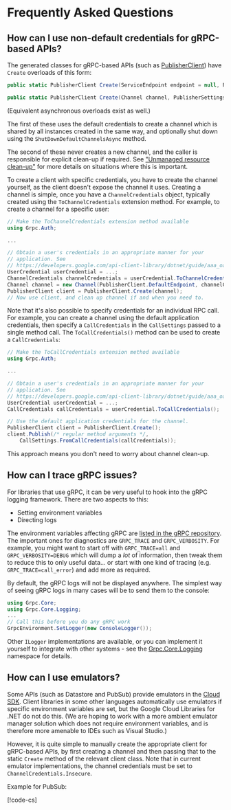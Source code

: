 # Frequently Asked Questions

## How can I use non-default credentials for gRPC-based APIs?

The generated classes for gRPC-based APIs (such as
[PublisherClient](Google.Pubsub.V1/api/Google.Pubsub.V1.PublisherClient.html))
have `Create` overloads of this form:

```csharp
public static PublisherClient Create(ServiceEndpoint endpoint = null, PublisherSettings settings = null)

public static PublisherClient Create(Channel channel, PublisherSettings settings = null)
```

(Equivalent asynchronous overloads exist as well.)

The first of these uses the default credentials to create a channel
which is shared by all instances created in the same way, and
optionally shut down using the `ShutDownDefaultChannelsAsync` method.

The second of these never creates a new channel, and the caller is
responsible for explicit clean-up if required. See ["Unmanaged
resource clean-up"](cleanup.md) for more details on situations where
this is important.

To create a client with specific credentials, you have to create the
channel yourself, as the client doesn't expose the channel it uses.
Creating a channel is simple, once you have a `ChannelCredentials`
object, typically created using the `ToChannelCredentials` extension
method. For example, to create a channel for a specific user:

```csharp
// Make the ToChannelCredentials extension method available
using Grpc.Auth;

...

// Obtain a user's credentials in an appropriate manner for your
// application. See
// https://developers.google.com/api-client-library/dotnet/guide/aaa_oauth
UserCredential userCredential = ...;
ChannelCredentials channelCredentials = userCredential.ToChannelCredentials();
Channel channel = new Channel(PublisherClient.DefaultEndpoint, channelCredentials);
PublisherClient client = PublisherClient.Create(channel);
// Now use client, and clean up channel if and when you need to.
```

Note that it's also possible to specify credentials for an
individual RPC call. For example, you can create a channel using the
default application credentials, then specify a `CallCredentials` in
the `CallSettings` passed to a single method call. The
`ToCallCredentials()` method can be used to create a
`CallCredentials`:

```csharp
// Make the ToCallCredentials extension method available
using Grpc.Auth;

...

// Obtain a user's credentials in an appropriate manner for your
// application. See
// https://developers.google.com/api-client-library/dotnet/guide/aaa_oauth
UserCredential userCredential = ...;
CallCredentials callCredentials = userCredential.ToCallCredentials();

// Use the default application credentials for the channel.
PublisherClient client = PublisherClient.Create();
client.Publish(/* regular method arguments */,
    CallSettings.FromCallCredentials(callCredentials));
```

This approach means you don't need to worry about channel clean-up.

## How can I trace gRPC issues?

For libraries that use gRPC, it can be very useful to hook into the
gRPC logging framework. There are two aspects to this:

- Setting environment variables
- Directing logs

The environment variables affecting gRPC are [listed in the gRPC
repository](https://github.com/grpc/grpc/blob/master/doc/environment_variables.md).
The important ones for diagnostics are `GRPC_TRACE` and
`GRPC_VERBOSITY`. For example, you might want to start off with
`GRPC_TRACE=all` and `GRPC_VERBOSITY=DEBUG` which will dump a *lot*
of information, then tweak them to reduce this to only useful
data... or start with one kind of tracing (e.g.
`GRPC_TRACE=call_error`) and add more as required.

By default, the gRPC logs will not be displayed anywhere. The
simplest way of seeing gRPC logs in many cases will be to send them
to the console:

```csharp
using Grpc.Core;
using Grpc.Core.Logging;
...
// Call this before you do any gRPC work
GrpcEnvironment.SetLogger(new ConsoleLogger());
```

Other `ILogger` implementations are available, or you can implement
it yourself to integrate with other systems - see the
[Grpc.Core.Logging](https://github.com/grpc/grpc/tree/master/src/csharp/Grpc.Core/Logging)
namespace for details.

## How can I use emulators?

Some APIs (such as Datastore and PubSub) provide emulators in the
[Cloud SDK](https://cloud.google.com/sdk/). Client libraries in some
other languages automatically use emulators if specific environment
variables are set, but the Google Cloud Libraries for .NET do not do
this. (We are hoping to work with a more ambient emulator manager
solution which does not require environment variables, and is
therefore more amenable to IDEs such as Visual Studio.)

However, it is quite simple to manually create the appropriate
client for gRPC-based APIs, by first creating a channel and then
passing that to the static `Create` method of the relevant client
class. Note that in current emulator implementations, the channel
credentials must be set to `ChannelCredentials.Insecure`.

Example for PubSub:

[!code-cs[](obj/snippets/Google.Cloud.Docs.Faq.txt#Emulator)]
